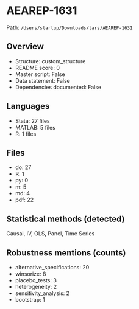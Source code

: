 # AEAREP-1631

Path: `/Users/startup/Downloads/lars/AEAREP-1631`

## Overview
- Structure: custom_structure
- README score: 0
- Master script: False
- Data statement: False
- Dependencies documented: False

## Languages
- Stata: 27 files
- MATLAB: 5 files
- R: 1 files

## Files
- do: 27
- R: 1
- py: 0
- m: 5
- md: 4
- pdf: 22

## Statistical methods (detected)
Causal, IV, OLS, Panel, Time Series

## Robustness mentions (counts)
- alternative_specifications: 20
- winsorize: 8
- placebo_tests: 3
- heterogeneity: 2
- sensitivity_analysis: 2
- bootstrap: 1